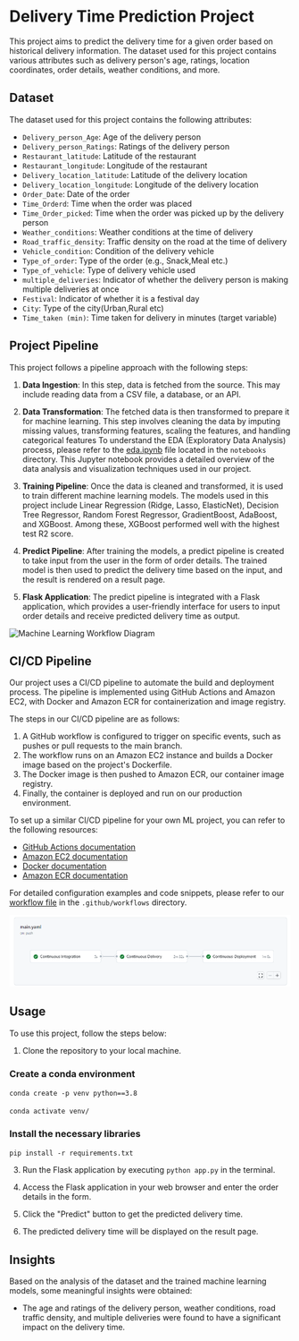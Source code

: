 # Delivery Time Prediction Project

This project aims to predict the delivery time for a given order based on historical delivery information. The dataset used for this project contains various attributes such as delivery person's age, ratings, location coordinates, order details, weather conditions, and more.

## Dataset

The dataset used for this project contains the following attributes:

- `Delivery_person_Age`: Age of the delivery person
- `Delivery_person_Ratings`: Ratings of the delivery person
- `Restaurant_latitude`: Latitude of the restaurant
- `Restaurant_longitude`: Longitude of the restaurant
- `Delivery_location_latitude`: Latitude of the delivery location
- `Delivery_location_longitude`: Longitude of the delivery location
- `Order_Date`: Date of the order
- `Time_Orderd`: Time when the order was placed
- `Time_Order_picked`: Time when the order was picked up by the delivery person
- `Weather_conditions`: Weather conditions at the time of delivery
- `Road_traffic_density`: Traffic density on the road at the time of delivery
- `Vehicle_condition`: Condition of the delivery vehicle
- `Type_of_order`: Type of the order (e.g., Snack,Meal etc.)
- `Type_of_vehicle`: Type of delivery vehicle used
- `multiple_deliveries`: Indicator of whether the delivery person is making multiple deliveries at once
- `Festival`: Indicator of whether it is a festival day
- `City`: Type of the city(Urban,Rural etc)
- `Time_taken (min)`: Time taken for delivery in minutes (target variable)

## Project Pipeline

This project follows a pipeline approach with the following steps:

1. **Data Ingestion**: In this step, data is fetched from the source. This may include reading data from a CSV file, a database, or an API.

2. **Data Transformation**: The fetched data is then transformed to prepare it for machine learning. This step involves cleaning the data by imputing missing values, transforming features, scaling the features, and handling categorical features To understand the EDA (Exploratory Data Analysis) process, please refer to the [eda.ipynb](notebooks/eda.ipynb) file located in the `notebooks` directory. This Jupyter notebook provides a detailed overview of the data analysis and visualization techniques used in our project.

3. **Training Pipeline**: Once the data is cleaned and transformed, it is used to train different machine learning models. The models used in this project include Linear Regression (Ridge, Lasso, ElasticNet), Decision Tree Regressor, Random Forest Regressor, GradientBoost, AdaBoost, and XGBoost. Among these, XGBoost performed well with the highest test R2 score.

4. **Predict Pipeline**: After training the models, a predict pipeline is created to take input from the user in the form of order details. The trained model is then used to predict the delivery time based on the input, and the result is rendered on a result page.

5. **Flask Application**: The predict pipeline is integrated with a Flask application, which provides a user-friendly interface for users to input order details and receive predicted delivery time as output.

![Machine Learning Workflow Diagram](ml-engineering.jpeg)

## CI/CD Pipeline

Our project uses a CI/CD pipeline to automate the build and deployment process. The pipeline is implemented using GitHub Actions and Amazon EC2, with Docker and Amazon ECR for containerization and image registry.

The steps in our CI/CD pipeline are as follows:

1. A GitHub workflow is configured to trigger on specific events, such as pushes or pull requests to the main branch.
2. The workflow runs on an Amazon EC2 instance and builds a Docker image based on the project's Dockerfile.
3. The Docker image is then pushed to Amazon ECR, our container image registry.
4. Finally, the container is deployed and run on our production environment.

To set up a similar CI/CD pipeline for your own ML project, you can refer to the following resources:

- [GitHub Actions documentation](https://docs.github.com/en/actions)
- [Amazon EC2 documentation](https://aws.amazon.com/ec2/)
- [Docker documentation](https://docs.docker.com/)
- [Amazon ECR documentation](https://aws.amazon.com/ecr/)

For detailed configuration examples and code snippets, please refer to our [workflow file](.github/workflows/main.yml) in the `.github/workflows` directory.

![CI/CD Pipeline Diagram](ci_cd_pipeline_diagram.png)


## Usage

To use this project, follow the steps below:

1. Clone the repository to your local machine.

### Create a conda environment
```
conda create -p venv python==3.8

conda activate venv/
```
### Install the necessary libraries
```
pip install -r requirements.txt
```

3. Run the Flask application by executing `python app.py` in the terminal.

4. Access the Flask application in your web browser and enter the order details in the form.

5. Click the "Predict" button to get the predicted delivery time.

6. The predicted delivery time will be displayed on the result page.

## Insights

Based on the analysis of the dataset and the trained machine learning models, some meaningful insights were obtained:

- The age and ratings of the delivery person, weather conditions, road traffic density, and multiple deliveries were found to have a significant impact on the delivery time.
